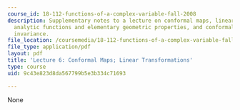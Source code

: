 ```yaml
---
course_id: 18-112-functions-of-a-complex-variable-fall-2008
description: Supplementary notes to a lecture on conformal maps, linear transformations,
  analytic functions and elementary geometric properties, and conformality and scalar
  invariance.
file_location: /coursemedia/18-112-functions-of-a-complex-variable-fall-2008/9c43e823d8da567799b5e3b334c71693_lecture6.pdf
file_type: application/pdf
layout: pdf
title: 'Lecture 6: Conformal Maps; Linear Transformations'
type: course
uid: 9c43e823d8da567799b5e3b334c71693

---
```

None